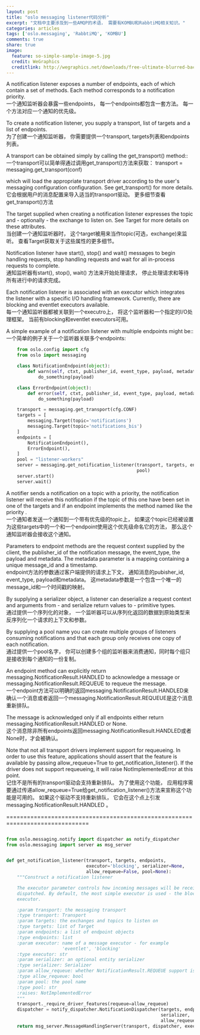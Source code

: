 ```yaml
---
layout: post
title: "oslo messaging listener代码分析"
excerpt: "文档中主要涉及到一些AMQP的术语， 需要有KOMBU和RabbtiMQ相关知识。" 
categories: articles
tags: ['oslo.messaging', 'RabbtiMQ', 'KOMBU']
comments: true
share: true
image:
  feature: so-simple-sample-image-5.jpg
  credit: WeGraphics
  creditlink: http://wegraphics.net/downloads/free-ultimate-blurred-background-pack/
---
```




A notification listener exposes a number of endpoints, each of which
contain a set of methods. Each method corresponds to a notification priority.   
一个通知监听器会暴露一些endpoints， 每一个endpoints都包含一套方法。 每一个方法对应一个通知的优先级。 

To create a notification listener, you supply a transport, list of targets and
a list of endpoints.  
为了创建一个通知监听器， 你需要提供一个transport, targets列表和endpoints列表。 

A transport can be obtained simply by calling the get_transport() method::  
一个transport可以简单得通过调用get_transport()方法来获取： 
    transport = messaging.get_transport(conf)

which will load the appropriate transport driver according to the user's
messaging configuration configuration. See get_transport() for more details.  
它会根据用户的消息配置来导入适当的transport驱动。 更多细节查看get_transport()方法

The target supplied when creating a notification listener expresses the topic
and - optionally - the exchange to listen on. See Target for more details
on these attributes.  
当创建一个通知监听器时， 这个target被用来当作topic(可选，exchange)来监听。 查看Target获取关于这些属性的更多细节。 


Notification listener have start(), stop() and wait() messages to begin
handling requests, stop handling requests and wait for all in-process
requests to complete.  
通知监听器有start(), stop(), wait() 方法来开始处理请求， 停止处理请求和等待所有进行中的请求完成。 


Each notification listener is associated with an executor which integrates the
listener with a specific I/O handling framework. Currently, there are blocking
and eventlet executors available.  
每一个通知监听器都被关联到一个executro上， 将这个监听器和一个指定的I/O处理框架。 当前有blocking和eventlet executors可用。 

A simple example of a notification listener with multiple endpoints might be::  
一个简单的例子关于一个监听器关联多个endpoints: 
```python
    from oslo.config import cfg
    from oslo import messaging

    class NotificationEndpoint(object):
        def warn(self, ctxt, publisher_id, event_type, payload, metadata):
            do_something(payload)

    class ErrorEndpoint(object):
        def error(self, ctxt, publisher_id, event_type, payload, metadata):
            do_something(payload)

    transport = messaging.get_transport(cfg.CONF)
    targets = [
        messaging.Target(topic='notifications')
        messaging.Target(topic='notifications_bis')
    ]
    endpoints = [
        NotificationEndpoint(),
        ErrorEndpoint(),
    ]
    pool = "listener-workers"
    server = messaging.get_notification_listener(transport, targets, endpoints,
                                                 pool)
    server.start()
    server.wait()
```

A notifier sends a notification on a topic with a priority, the notification
listener will receive this notification if the topic of this one have been set
in one of the targets and if an endpoint implements the method named like the
priority .  
一个通知者发送一个通知到一个带有优先级的topic上， 如果这个topic已经被设置为这些targets中的一个和一个endpoint使用这个优先级命名它的方法， 那么这个通知监听器会接收这个通知。 

Parameters to endpoint methods are the request context supplied by the client,
the publisher_id of the notification message, the event_type, the payload and
metadata. The metadata parameter is a mapping containing a unique message_id
and a timestamp.  
endpoint方法的参数通过客户端提供的请求上下文， 通知消息的pubisher_id, event_type, payload和metadata。 这metadata参数是一个包含一个唯一的message_id和一个时间戳的映射。 

By supplying a serializer object, a listener can deserialize a request context
and arguments from - and serialize return values to - primitive types.  
通过提供一个序列化的对象， 一个监听器可以从序列化返回的数据到原始类型来反序列化一个请求的上下文和参数。 

By supplying a pool name you can create multiple groups of listeners consuming
notifications and that each group only receives one copy of each notification.  
通过提供一个pool名字， 你可以创建多个组的监听器来消费通知，同时每个组只是接收到每个通知的一份复制。 

An endpoint method can explicitly return messaging.NotificationResult.HANDLED
to acknowledge a message or messaging.NotificationResult.REQUEUE to requeue the
message.  
一个endpoint方法可以明确的返回messaging.NotificationResult.HANDLED来确认一个消息或者返回一个messaging.NotificationResult.REQUEUE是这个消息重新排队。 

The message is acknowledged only if all endpoints either return
messaging.NotificationResult.HANDLED or None.  
这个消息除非所有endpoints返回messaging.NotificationResult.HANDLED或者None时，才会被确认。  

Note that not all transport drivers implement support for requeueing. In order
to use this feature, applications should assert that the feature is available
by passing allow_requeue=True to get_notification_listener(). If the driver
does not support requeueing, it will raise NotImplementedError at this point.  
记住不是所有的transport驱动会支持重新排队。 为了使用这个功能， 应用程序需要通过传递allow_requeue=True给get_notification_listener()方法来宣称这个功能是可用的。
 如果这个驱动不支持重新排队， 它会在这个点上引发 messaging.NotificationResult.HANDLED 。 

==============================================================================

```python

from oslo.messaging.notify import dispatcher as notify_dispatcher
from oslo.messaging import server as msg_server


def get_notification_listener(transport, targets, endpoints,
                              executor='blocking', serializer=None,
                              allow_requeue=False, pool=None):
    """Construct a notification listener

    The executor parameter controls how incoming messages will be received and
    dispatched. By default, the most simple executor is used - the blocking
    executor.

    :param transport: the messaging transport
    :type transport: Transport
    :param targets: the exchanges and topics to listen on
    :type targets: list of Target
    :param endpoints: a list of endpoint objects
    :type endpoints: list
    :param executor: name of a message executor - for example
                     'eventlet', 'blocking'
    :type executor: str
    :param serializer: an optional entity serializer
    :type serializer: Serializer
    :param allow_requeue: whether NotificationResult.REQUEUE support is needed
    :type allow_requeue: bool
    :param pool: the pool name
    :type pool: str
    :raises: NotImplementedError
    """
    transport._require_driver_features(requeue=allow_requeue)
    dispatcher = notify_dispatcher.NotificationDispatcher(targets, endpoints,
                                                          serializer,
                                                          allow_requeue, pool)
    return msg_server.MessageHandlingServer(transport, dispatcher, executor)
```
